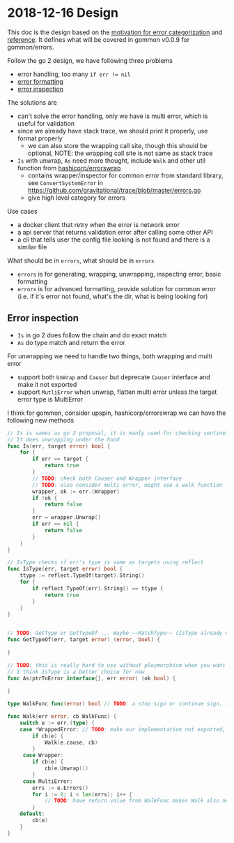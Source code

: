 # 2018-12-16 Design

This doc is the design based on the [motivation for error categorization](2018-12-10-error-categorization.md)
and [reference](2018-12-14-reference.md). It defines what will be covered in gommon v0.0.9 for gommon/errors.

Follow the go 2 design, we have following three problems

- error handling, too many `if err != nil`
- [error formatting](https://go.googlesource.com/proposal/+/master/design/go2draft-error-printing.md)
- [error inspection](https://go.googlesource.com/proposal/+/master/design/go2draft-error-inspection.md)

The solutions are

- can't solve the error handling, only we have is multi error, which is useful for validation
- since we already have stack trace, we should print it properly, use format properly
  - we can also store the wrapping call site, though this should be optional, NOTE: the wrapping call site is not same as stack trace
- `Is` with unwrap, `As` need more thought, include `Walk` and other util function from [hashicorp/errorswrap](https://github.com/hashicorp/errwrap/blob/master/errwrap.go)
  - contains wrapper/inspector for common error from standard library, see `ConvertSystemError` in https://github.com/gravitational/trace/blob/master/errors.go
  - give high level category for errors

Use cases

- a docker client that retry when the error is network error
- a api server that returns validation error after calling some other API
- a cli that tells user the config file looking is not found and there is a similar file

What should be in `errors`, what should be in `errorx`

- `errors` is for generating, wrapping, unwrapping, inspecting error, basic formatting
- `errorx` is for advanced formatting, provide solution for common error (i.e. if it's error not found, what's the dir, what is being looking for)

## Error inspection

- `Is` in go 2 does follow the chain and do exact match
- `As` do type match and return the error

For unwrapping we need to handle two things, both wrapping and multi error

- support both `UnWrap` and `Causer` but deprecate `Causer` interface and make it not exported
- support `MutliError` when unwrap, flatten multi error unless the target error type is MultiError

I think for gommon, consider upspin, hashicorp/errorswrap we can have the following new methods

````go
// Is is sames as go 2 proposal, it is manly used for checking sentinel error 
// It does unwrapping under the hood
func Is(err, target error) bool {
	for {
		if err == target {
			return true
		}
		// TODO: check both Causer and Wrapper interface
		// TODO: also consider multi error, might use a walk function
		wrapper, ok := err.(Wrapper)
		if !ok {
			return false
		}
		err = wrapper.Unwrap()
		if err == nil {
			return false
		}
	}
}

// IsType checks if err's type is same as targets using reflect
func IsType(err, target error) bool {
	ttype := reflect.TypeOf(target).String()
	for {
		if reflect.TypeOf(err).String() == ttype {
			return true
		}
	}
}


// TODO: GetType or GetTypeOf ... maybe ~~MatchType~~ (IsType already does this) 
func GetTypeOf(err, target error) (error, bool) {
	
}

// TODO: this is really hard to use without ploymorphism when you want to use switch case ...
// I think IsType is a better choice for now
func As(ptrToError interface{}, err error) (ok bool) {
	
}

type WalkFunc func(error) bool // TODO: a stop sign or continue sign, this can reduce some looping

func Walk(err error, cb WalkFunc) {
	switch e := err.(type) {
	case *WrappedError: // TODO: make our implementation not exported, user shouldn't use that
	    if cb(e) {
    	    Walk(e.cause, cb)
	    }
	 case Wrapper:
	    if cb(e) {
    	    cb(e.Unwrap())
	    }
	 case MultiError:
	 	errs := e.Errors()
	 	for i := 0; i < len(errs); i++ {
	 		// TODO: have return value from WalkFunc makes Walk also need to return a bool
	 	}
    default:
    	cb(e)
	}
}
````

